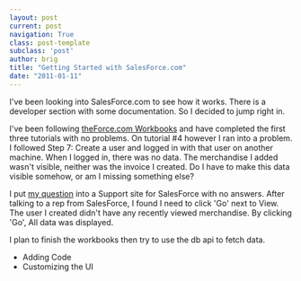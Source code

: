 ```yaml
---
layout: post
current: post
navigation: True
class: post-template
subclass: 'post'
author: brig
title: "Getting Started with SalesForce.com"
date: "2011-01-11"
---
```


I've been looking into SalesForce.com to see how it works. There is a developer section with some documentation. So I decided to jump right in.

I've been following [theForce.com Workbooks](http://wiki.developerforce.com/index.php/Forcedotcomworkbook) and have completed the first three tutorials with no problems. On tutorial #4 however I ran into a problem. I followed Step 7: Create a user and logged in with that user on another machine. When I logged in, there was no data. The merchandise I added wasn't visible, neither was the invoice I created. Do I have to make this data visible somehow, or am I missing something else?

I put [my question](https://sites.secure.force.com/success/questionDetail?qId=a1X30000000Hc50EAC) into a Support site for SalesForce with no answers. After talking to a rep from SalesForce, I found I need to click 'Go' next to View. The user I created didn't have any recently viewed merchandise. By clicking 'Go', All data was displayed.

I plan to finish the workbooks then try to use the db api to fetch data.

- Adding Code
- Customizing the UI
